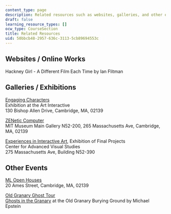 ```yaml
---
content_type: page
description: Related resources such as websites, galleries, and other events.
draft: false
learning_resource_types: []
ocw_type: CourseSection
title: Related Resources
uid: 50bbcb48-2957-636c-3113-5cb89694553c
---
```

## Websites / Online Works

Hackney Girl - A Different Film Each Time by Ian Flitman

## Galleries / Exhibitions

[Engaging Characters](http://www.mitpressjournals.org/doi/abs/10.1162/152028104772624982?journalCode=pajj)   
Exhibition at the Art Interactive   
130 Bishop Allen Drive, Cambridge, MA, 02139

[ZENetic Computer](http://ic.media.mit.edu/courses/mas878/shows/zenetic.html)   
MIT Museum Main Gallery N52-200, 265 Massachusetts Ave, Cambridge, MA, 02139

[Experiences in Interactive Art](http://ic.media.mit.edu/courses/mas878/shows/iashow.html), Exhibition of Final Projects   
Center for Advanced Visual Studies   
275 Massachusetts Ave, Building N52-390

## Other Events

[ML Open Houses](http://ic.media.mit.edu/courses/mas878/shows/mlevents.html)   
20 Ames Street, Cambridge, MA, 02139

[Old Granary Ghost Tour](http://ic.media.mit.edu/courses/mas878/shows/granarytour.html)   
[Ghosts in the Granary](http://ic.media.mit.edu/courses/mas878/shows/granarytour.html) at the Old Granary Burying Ground by Michael Epstein